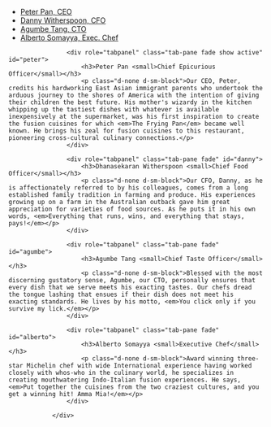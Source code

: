 <ul class="nav nav-tabs">
                    <li class="nav-item">
                        <a class="nav-link active" href="#peter" role="tab" data-toggle="tab">Peter Pan, CEO</a>
                    </li>
                    <li class="nav-item">
                        <a class="nav-link" href="#danny" role="tab" data-toggle="tab">Danny Witherspoon, CFO</a>
                    </li>
                    <li class="nav-item">
                        <a class="nav-link" href="#agumbe" role="tab" data-toggle="tab">Agumbe Tang, CTO</a>
                    </li>
                    <li class="nav-item">
                        <a class="nav-link" href="#alberto" role="tab" data-toggle="tab">Alberto Somayya, Exec. Chef</a>
                    </li>
                </ul>


<div class="tab-content">

                    <div role="tabpanel" class="tab-pane fade show active" id="peter">
                        <h3>Peter Pan <small>Chief Epicurious Officer</small></h3>
                        <p class="d-none d-sm-block">Our CEO, Peter, credits his hardworking East Asian immigrant parents who undertook the arduous journey to the shores of America with the intention of giving their children the best future. His mother's wizardy in the kitchen whipping up the tastiest dishes with whatever is available inexpensively at the supermarket, was his first inspiration to create the fusion cuisines for which <em>The Frying Pan</em> became well known. He brings his zeal for fusion cuisines to this restaurant, pioneering cross-cultural culinary connections.</p>
                    </div>

                    <div role="tabpanel" class="tab-pane fade" id="danny">
                        <h3>Dhanasekaran Witherspoon <small>Chief Food Officer</small></h3>
                        <p class="d-none d-sm-block">Our CFO, Danny, as he is affectionately referred to by his colleagues, comes from a long established family tradition in farming and produce. His experiences growing up on a farm in the Australian outback gave him great appreciation for varieties of food sources. As he puts it in his own words, <em>Everything that runs, wins, and everything that stays, pays!</em></p>
                    </div>

                    <div role="tabpanel" class="tab-pane fade" id="agumbe">
                        <h3>Agumbe Tang <small>Chief Taste Officer</small></h3>
                        <p class="d-none d-sm-block">Blessed with the most discerning gustatory sense, Agumbe, our CTO, personally ensures that every dish that we serve meets his exacting tastes. Our chefs dread the tongue lashing that ensues if their dish does not meet his exacting standards. He lives by his motto, <em>You click only if you survive my lick.</em></p>
                    </div>

                    <div role="tabpanel" class="tab-pane fade" id="alberto">
                        <h3>Alberto Somayya <small>Executive Chef</small></h3>
                        <p class="d-none d-sm-block">Award winning three-star Michelin chef with wide International experience having worked closely with whos-who in the culinary world, he specializes in creating mouthwatering Indo-Italian fusion experiences. He says, <em>Put together the cuisines from the two craziest cultures, and you get a winning hit! Amma Mia!</em></p>
                    </div>
                        
                </div>